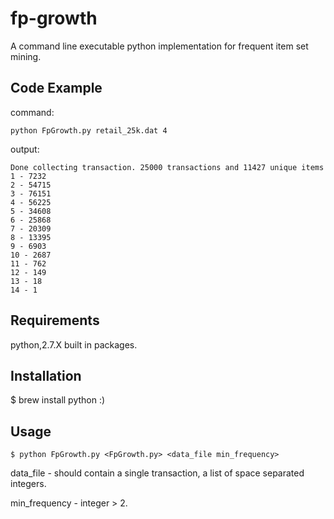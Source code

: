 # fp-growth
A command line executable python implementation for frequent item set mining. 

## Code Example
command:

    python FpGrowth.py retail_25k.dat 4
    
output:


    Done collecting transaction. 25000 transactions and 11427 unique items
    1 - 7232
    2 - 54715
    3 - 76151
    4 - 56225
    5 - 34608
    6 - 25868
    7 - 20309
    8 - 13395
    9 - 6903
    10 - 2687
    11 - 762
    12 - 149
    13 - 18
    14 - 1
    
    
## Requirements

  python,2.7.X built in packages.
  
  
## Installation
  
  $ brew install python :)
  
## Usage

    $ python FpGrowth.py <FpGrowth.py> <data_file min_frequency>
  
  
data_file - should contain a single transaction, a list of space separated integers.

min_frequency - integer > 2.





